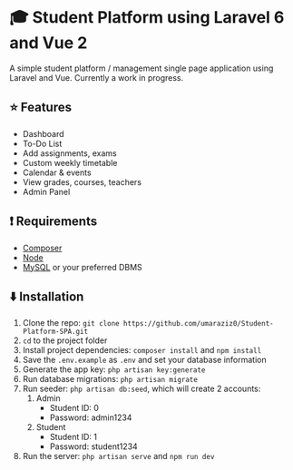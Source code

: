 # :mortar_board: Student Platform using Laravel 6 and Vue 2

A simple student platform / management single page application using Laravel and Vue.
Currently a work in progress.

## :star: Features

-   Dashboard
-   To-Do List
-   Add assignments, exams
-   Custom weekly timetable
-   Calendar & events
-   View grades, courses, teachers
-   Admin Panel

## :exclamation: Requirements

-   [Composer](https://www.getcomposer.org)
-   [Node](https://www.nodejs.org)
-   [MySQL](https://www.mysql.com) or your preferred DBMS

## :arrow_down: Installation

1. Clone the repo: `git clone https://github.com/umaraziz0/Student-Platform-SPA.git`
2. `cd` to the project folder
3. Install project dependencies: `composer install` and `npm install`
4. Save the `.env.example` as `.env` and set your database information
5. Generate the app key: `php artisan key:generate`
6. Run database migrations: `php artisan migrate`
7. Run seeder: `php artisan db:seed`, which will create 2 accounts:
    1. Admin
        - Student ID: 0
        - Password: admin1234
    2. Student
        - Student ID: 1
        - Password: student1234
8. Run the server: `php artisan serve` and `npm run dev`
